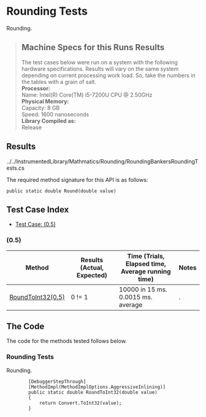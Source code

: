 # Rounding Tests

Rounding.

> ## Machine Specs for this Runs Results
> The test cases below were run on a system with the following hardware specifications. Results will vary on the same system depending on current processing work load. So, take the numbers in the tables with a grain of salt.  
> **Processor:**  
> Name: Intel(R) Core(TM) i5-7200U CPU @ 2.50GHz  
  > **Physical Memory:**  
> Capacity: 8 GB  
> Speed: 1600 nanoseconds  
  > **Library Compiled as:**  
> Release  

## Results

../../InstrumentedLibrary/Mathmatics/Rounding/RoundingBankersRoundingTests.cs

The required method signature for this API is as follows:

```CSharp
public static double Round(double value)
```

## Test Case Index

- [Test Case: (0.5)](#0.5)

### (0.5)

| Method | Results (Actual, Expected) | Time (Trials, Elapsed time, Average running time) | Notes |
|---|---|---|---|
| [RoundToInt32(0.5)](#Rounding-Tests) | 0 != 1 | 10000 in 15 ms. 0.0015 ms. average | . |

## The Code

The code for the methods tested follows below.

### Rounding Tests

Rounding.  

```CSharp
        [DebuggerStepThrough]
        [MethodImpl(MethodImplOptions.AggressiveInlining)]
        public static double RoundToInt32(double value)
        {
            return Convert.ToInt32(value);
        }
```

